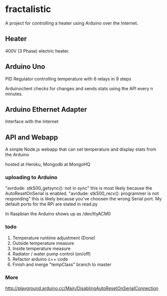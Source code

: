 # fractalistic
A project for controlling a heater using Arduino over the Internet.

## Heater
400V (3 Phase) electric heater.

## Arduino Uno
PID Regulator controlling temperature with 6 relays in 9 steps

Arduinoclient checks for changes and sends stats using the API every n minutes.

## Arduino Ethernet Adapter
Interface with the Internet

## API and Webapp
A simple Node.js webapp that can set temperature and display stats from the Arduino

hosted at Heroku, Mongodb at MongoHQ

### uploading to Arduino
"avrdude: stk500_getsync(): not in sync" this is most likely because the AutoResetOnSerial is enabled.
"avrdude: stk500_recv(): programmer is not responding" this is likely because you've choosen the wrong Serial port. My default ports for the RPi are stated in read.py

In Raspbian the Arduino shows up as /dev/ttyACM0

### todo
1. Temperature runtime adjustment (Done)
2. Outside temperature measure
3. Inside temperature measure
4. Radiator / water pump control (on/off)
5. Refactor arduino c++ code
6. Finish and merge "tempClass" branch to master

### More
http://playground.arduino.cc/Main/DisablingAutoResetOnSerialConnection